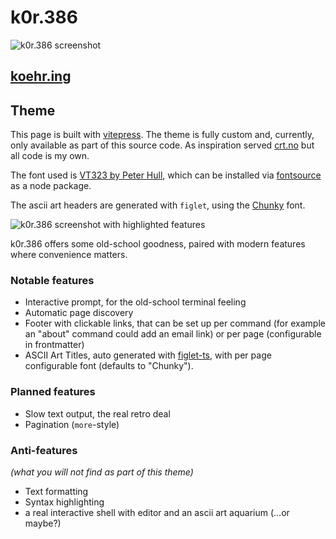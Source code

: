 # k0r.386

![k0r.386 screenshot](https://git.k0r.in/n/k0r.386/raw/branch/main/screenshot.jpg)

## [koehr.ing](https://koehr.ing/)

## Theme

This page is built with [vitepress](https://vitepress.dev/). The theme is fully custom and, currently, only available as part of this source code. As inspiration served [crt.no](https://crt.no) but all code is my own.

The font used is [VT323 by Peter Hull](https://github.com/phoikoi/VT323/), which can be installed via [fontsource](https://fontsource.org/fonts/vt323) as a node package.

The ascii art headers are generated with `figlet`, using the [Chunky](https://github.com/xero/figlet-fonts/blob/master/Chunky.flf) font.

![k0r.386 screenshot with highlighted features](https://git.k0r.in/n/k0r.386/raw/branch/main/features.jpg)

k0r.386 offers some old-school goodness, paired with modern features where convenience matters.

### Notable features

 * Interactive prompt, for the old-school terminal feeling
 * Automatic page discovery
 * Footer with clickable links, that can be set up per command (for example an "about" command could add an email link) or per page (configurable in frontmatter)
 * ASCII Art Titles, auto generated with [figlet-ts](https://github.com/figlet-ts/figlet-ts/), with per page configurable font (defaults to "Chunky").

### Planned features

 * Slow text output, the real retro deal
 * Pagination (`more`-style)

### Anti-features
*(what you will not find as part of this theme)*

 * Text formatting
 * Syntax highlighting
 * a real interactive shell with editor and an ascii art aquarium (...or maybe?)


